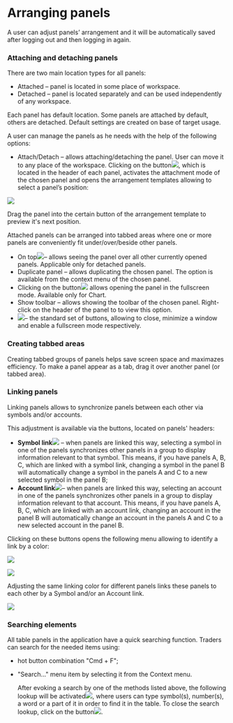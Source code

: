# Arranging panels

A user can adjust panels’ arrangement and it will be automatically saved after logging out and then logging in again.

### Attaching and detaching panels

There are two main location types for all panels:

* Attached – panel is located in some place of workspace.
* Detached – panel is located separately and can be used independently of any workspace. 

Each panel has default location. Some panels are attached by default, others are detached. Default settings are created on base of target usage. 

A user can manage the panels as he needs with the help of the following options:

* Attach/Detach – allows attaching/detaching the panel. User can move it to any place of the workspace. Clicking on the button![](../../../.gitbook/assets/attach%20%281%29.png),   which is located in the header of each panel, activates the attachment mode of the chosen panel and opens the arrangement templates allowing to select a panel’s position:

![](../../../.gitbook/assets/cross.png)

Drag the panel into the certain button of the arrangement template to preview it's next position.

Attached panels can be arranged into tabbed areas where one or more panels are conveniently fit under/over/beside other panels.

* On top![](../../../.gitbook/assets/maximize.png)– allows seeing the panel over all other currently opened panels. Applicable only for detached panels.
* Duplicate panel – allows duplicating the chosen panel. The option is available from the context menu of the chosen panel.
* Clicking on the button![](../../../.gitbook/assets/fulscreen.png)  allows opening the panel in the fullscreen mode. Available only for Chart.
* Show toolbar – allows showing the toolbar of the chosen panel. Right-click on the header of the panel to to view this option.
* ![](../../../.gitbook/assets/close-and-open-copy.png)– the standard set of buttons, allowing to close, minimize a window and enable a fullscreen mode respectively.

### Creating tabbed areas

Creating tabbed groups of panels helps save screen space and maximazes efficiency. To make a panel appear as a tab, drag it over another panel \(or tabbed area\).

### Linking panels

Linking panels allows to synchronize panels between each other via symbols and/or accounts.

This adjustment is available via the buttons, located on panels' headers: 

* **Symbol link**![](../../../.gitbook/assets/link.png)  – when panels are linked this way, selecting a symbol in one of the panels synchronizes other panels in a group to display information relevant to that symbol. This means, if you have panels A, B, C, which are linked with a symbol link, changing a symbol in the panel B will automatically change a symbol in the panels A and C to a new selected symbol in the panel B; 
* **Account link**![](../../../.gitbook/assets/user.png)– when panels are linked this way, selecting an account in one of the panels synchronizes other panels in a group to display information relevant to that account. This means, if you have panels A, B, C, which are linked with an account link, changing an account in the panel B will automatically change an account in the panels A and C to a new selected account in the panel B.            

Clicking on these buttons opens the following menu allowing to identify a link by a color:

![](../../../.gitbook/assets/symbol-link-big.png)

![](../../../.gitbook/assets/account-big.png)

Adjusting the same linking color for different panels links these panels to each other by a Symbol and/or an Account link.

![](../../../.gitbook/assets/new-linking-drawing.png)

### Searching elements

All table panels in the application have a quick searching function. Traders can search for the needed items using:

* hot button combination "Cmd + F";
* "Search…" menu item by selecting it from the Context menu.

  After evoking a search by one of the methods listed above, the following lookup will be activated![](../../../.gitbook/assets/search-add.png), where users can type symbol\(s\), number\(s\), a word or a part of it in order to find it in the table. To close the search lookup, click on the button![](../../../.gitbook/assets/cross-add.png).

